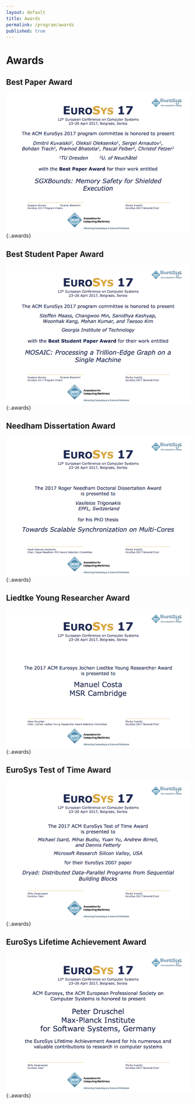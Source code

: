 ```yaml
---
layout: default
title: Awards
permalink: /program/awards
published: true
---
```

# Awards

## Best Paper Award

![Best Paper Award](/assets/img/awards/awards-best-paper.png){:.awards}

## Best Student Paper Award

![Best Student Paper Award](/assets/img/awards/awards-best-student-paper.png){:.awards}

## Needham Dissertation Award

![Needham Dissertation Award](/assets/img/awards/awards-needham.png){:.awards}

## Liedtke Young Researcher Award

![Liedtke Young Researcher Award](/assets/img/awards/awards-jochen-liedtke.png){:.awards}

## EuroSys Test of Time Award

![EuroSys Test of Time Award](/assets/img/awards/awards-test-of-time.png){:.awards}

## EuroSys Lifetime Achievement Award

![BEuroSys Lifetime Achievement Award](/assets/img/awards/awards-lifetime.png){:.awards}
